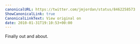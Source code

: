 ```yaml
---
canonicalURL: https://twitter.com/jmjordan/status/8462258573
ShowCanonicalLink: true
CanonicalLinkText: View original on
date: 2010-01-31T19:10:53+00:00
---
```

Finally out and about.